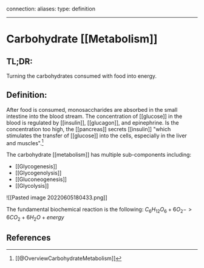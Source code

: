 
connection:
aliases: 
type: definition

---

# Carbohydrate [[Metabolism]]

## TL;DR:
Turning the carbohydrates consumed with food into energy.

## Definition:
After food is consumed, monosaccharides are absorbed in the small intestine into the blood stream. The concentration of [[glucose]] in the blood is regulated by [[insulin]], [[glucagon]], and epinephrine. Is the concentration too high, the [[pancreas]] secrets [[insulin]] "which stimulates the transfer of [[glucose]] into the cells, especially in the liver and muscles".[^1]

The carbohydrate [[metabolism]] has multiple sub-components including:
- [[Glycogenesis]]
- [[Glycogenolysis]]
- [[Gluconeogenesis]]
- [[Glycolysis]]


![[Pasted image 20220605180433.png]]


The fundamental biochemical reaction is the following:
 $C_6H_{12}O_6 + 6O_2 -> 6 CO_2 + 6 H_2O + energy$

## References

[^1]: [[@OverviewCarbohydrateMetabolism]]